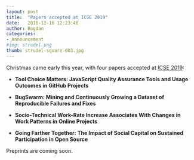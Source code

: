 ```yaml
---
layout: post
title:  "Papers accepted at ICSE 2019"
date:   2018-12-16 12:23:46
author: Bogdan
categories: 
- Announcement
#img: strudel.png
thumb: strudel-square-003.jpg
---
```


Christmas came early this year, with four papers accepted at 
[ICSE 2019](https://conf.researchr.org/home/icse-2019):
<!--more-->

- **Tool Choice Matters: JavaScript Quality Assurance Tools and Usage Outcomes in GitHub Projects** 

- **BugSwarm: Mining and Continuously Growing a Dataset of Reproducible Failures and Fixes**

- **Socio-Technical Work-Rate Increase Associates With Changes in Work Patterns in Online Projects** 

- **Going Farther Together: The Impact of Social Capital on Sustained Participation in Open Source** 

Preprints are coming soon.